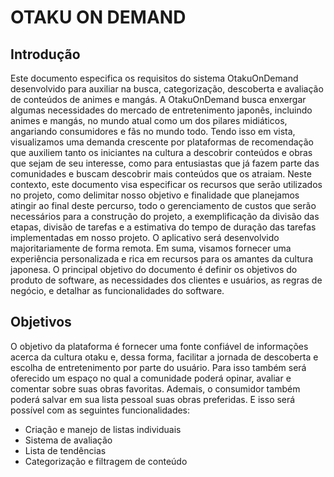 # OTAKU ON DEMAND

## Introdução
Este documento especifica os requisitos do sistema OtakuOnDemand desenvolvido para auxiliar na busca, categorização, descoberta e avaliação de conteúdos de animes e mangás. 
A OtakuOnDemand busca enxergar algumas necessidades do mercado de entretenimento japonês, incluindo animes e mangás, no mundo atual como um dos pilares midiáticos, angariando consumidores e fãs no mundo todo. Tendo isso em vista, visualizamos uma demanda crescente por plataformas de recomendação que auxiliem tanto os iniciantes na cultura a descobrir conteúdos e obras que sejam de seu interesse, como para entusiastas que já fazem parte das comunidades e buscam descobrir mais conteúdos que os atraiam.
Neste contexto, este documento visa especificar os recursos que serão utilizados no projeto, como delimitar nosso objetivo e finalidade que planejamos atingir ao final deste percurso, todo o gerenciamento de custos que serão necessários para a construção do projeto, a exemplificação da divisão das etapas, divisão de tarefas e a estimativa do tempo de duração das tarefas implementadas em nosso projeto. O aplicativo será desenvolvido majoritariamente de forma remota. Em suma, visamos fornecer uma experiência personalizada e rica em recursos para os amantes da cultura japonesa.
O principal objetivo do documento é definir os objetivos do produto de software, as necessidades dos clientes e usuários, as regras de negócio, e detalhar as funcionalidades do software.

## Objetivos
O objetivo da plataforma é fornecer uma fonte confiável de informações acerca da cultura otaku e, dessa forma, facilitar a jornada de descoberta e escolha de entretenimento por parte do usuário. Para isso também será oferecido um espaço no qual a comunidade poderá opinar, avaliar e comentar sobre suas obras favoritas. Ademais, o consumidor também poderá salvar em sua lista pessoal suas obras preferidas. E isso será possível com as seguintes funcionalidades:
- Criação e manejo de listas individuais
- Sistema de avaliação
- Lista de tendências 
- Categorização e filtragem de conteúdo 
